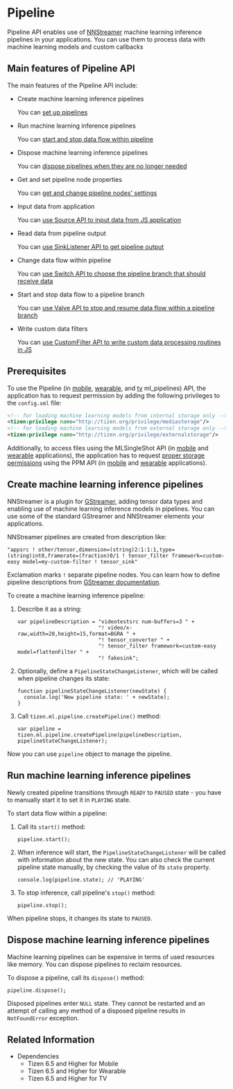 # Pipeline
Pipeline API enables use of [NNStreamer](https://nnstreamer.ai/) machine learning inference pipelines in your applications. You can use them to process data with machine learning models and custom callbacks

## Main features of Pipeline API

The main features of the Pipeline API include:

- Create machine learning inference pipelines

  You can [set up pipelines](#create-machine-learning-inference-pipelines)

- Run machine learning inference pipelines

  You can [start and stop data flow within pipeline](#run-machine-learning-inference-pipelines)

- Dispose machine learning inference pipelines

  You can [dispose pipelines when they are no longer needed](#dispose-machine-learning-inference-pipelines)

- Get and set pipeline node properties

  You can [get and change pipeline nodes' settings](#get-and-set-pipeline-node-properties)

- Input data from application

  You can [use Source API to input data from JS application](#input-data-from-application)

- Read data from pipeline output

  You can [use SinkListener API to get pipeline output](#read-data-from-pipeline-output)

- Change data flow within pipeline

  You can [use Switch API to choose the pipeline branch that should receive data](#change-data-flow-within-pipeline)

- Start and stop data flow to a pipeline branch

  You can [use Valve API to stop and resume data flow within a pipeline branch](#start-and-stop-data-flow-to-a-pipeline-branch)

- Write custom data filters

  You can [use CustomFilter API to write custom data processing routines in JS](#write-custom-data-filters)

## Prerequisites

To use the Pipeline (in [mobile](../../api/latest/device_api/mobile/tizen/ml_pipeline.html), [wearable](../../api/latest/device_api/wearable/tizen/ml_pipeline.html), and [tv](../../api/latest/device_api/tv/tizen/ml_pipeline.html) ml_pipelines) API, the application has to request permission by adding the following privileges to the `config.xml` file:

```xml
<!-- for loading machine learning models from internal storage only -->
<tizen:privilege name="http://tizen.org/privilege/mediastorage"/>
<!-- for loading machine learning models from external storage only -->
<tizen:privilege name="http://tizen.org/privilege/externalstorage"/>
```

Additionally, to access files using the MLSingleShot API (in [mobile](../../api/latest/device_api/mobile/tizen/ml_single.html) and [wearable](../../api/latest/device_api/wearable/tizen/ml_single.html) applications), the application has to request [proper storage permissions](../security/privacy-related-permissions.md) using the PPM API (in [mobile](../../api/latest/device_api/mobile/tizen/ppm.html) and [wearable](../../api/latest/device_api/wearable/tizen/ppm.html) applications).

## Create machine learning inference pipelines

NNStreamer is a plugin for [GStreamer](https://gstreamer.freedesktop.org), adding tensor data types and enabling use of machine learning inference models in pipelines.
You can use some of the standard GStreamer and NNStreamer elements your applications.

NNStreamer pipelines are created from description like:
```
"appsrc ! other/tensor,dimension=(string)2:1:1:1,type=(string)int8,framerate=(fraction)0/1 ! tensor_filter framework=custom-easy model=my-custom-filter ! tensor_sink"
```
Exclamation marks `!` separate pipeline nodes.
You can learn how to define pipeline descriptions from [GStreamer documentation](#https://gstreamer.freedesktop.org/documentation).

To create a machine learning inference pipeline:

1. Describe it as a string:
   ```
   var pipelineDescription = "videotestsrc num-buffers=3 " +
                             "! video/x-raw,width=20,height=15,format=BGRA " +
                             "! tensor_converter " +
                             "! tensor_filter framework=custom-easy model=flattenFilter " +
                             "! fakesink";
   ```
2. Optionally, define a `PipelineStateChangeListener`, which will be called when pipeline changes its state:
   ```
   function pipelineStateChangeListener(newState) {
     console.log('New pipeline state: ' + newState);
   }
   ```

3. Call `tizen.ml.pipeline.createPipeline()` method:
   ```
   var pipeline = tizen.ml.pipeline.createPipeline(pipelineDescription, pipelineStateChangeListener);
   ```

Now you can use `pipeline` object to manage the pipeline.

## Run machine learning inference pipelines
Newly created pipeline transitions through `READY` to `PAUSED` state - you have to manually start it to set it in `PLAYING` state.

To start data flow within a pipeline:
1. Call its `start()` method:
   ```
   pipeline.start();
   ```

2. When inference will start, the `PipelineStateChangeListener` will be called with information about the new state.
You can also check the current pipeline state manually, by checking the value of its `state` property.

   ```
   console.log(pipeline.state); // 'PLAYING'
   ```

3. To stop inference, call pipeline's `stop()` method:
   ```
   pipeline.stop();
   ```

When pipeline stops, it changes its state to `PAUSED`.

## Dispose machine learning inference pipelines
Machine learning pipelines can be expensive in terms of used resources like memory.
You can dispose pipelines to reclaim resources.

To dispose a pipeline, call its `dispose()` method:
  ```
  pipeline.dispose();
  ```

Disposed pipelines enter `NULL` state.
They cannot be restarted and an attempt of calling any method of a disposed pipeline results in `NotFoundError` exception.

## Related Information
* Dependencies
  - Tizen 6.5 and Higher for Mobile
  - Tizen 6.5 and Higher for Wearable
  - Tizen 6.5 and Higher for TV
